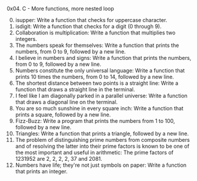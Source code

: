 0x04. C - More functions, more nested loop

0. isupper: Write a function that checks for uppercase character.
1. isdigit: Write a function that checks for a digit (0 through 9).
2. Collaboration is multiplication: Write a function that multiplies two integers.
3. The numbers speak for themselves: Write a function that prints the numbers, from 0 to 9, followed by a new line.
4. I believe in numbers and signs: Write a function that prints the numbers, from 0 to 9, followed by a new line.
5. Numbers constitute the only universal language: Write a function that prints 10 times the numbers, from 0 to 14, followed by a new line.
6. The shortest distance between two points is a straight line: Write a function that draws a straight line in the terminal.
7. I feel like I am diagonally parked in a parallel universe: Write a function that draws a diagonal line on the terminal.
8. You are so much sunshine in every square inch: Write a function that prints a square, followed by a new line.
9. Fizz-Buzz: Write a program that prints the numbers from 1 to 100, followed by a new line.
10. Triangles: Write a function that prints a triangle, followed by a new line.
11. The problem of distinguishing prime numbers from composite numbers and of resolving the latter into their prime factors is known to be one of the most important and useful in arithmetic: The prime factors of 1231952 are 2, 2, 2, 2, 37 and 2081.
12. Numbers have life; they're not just symbols on paper: Write a function that prints an integer.
